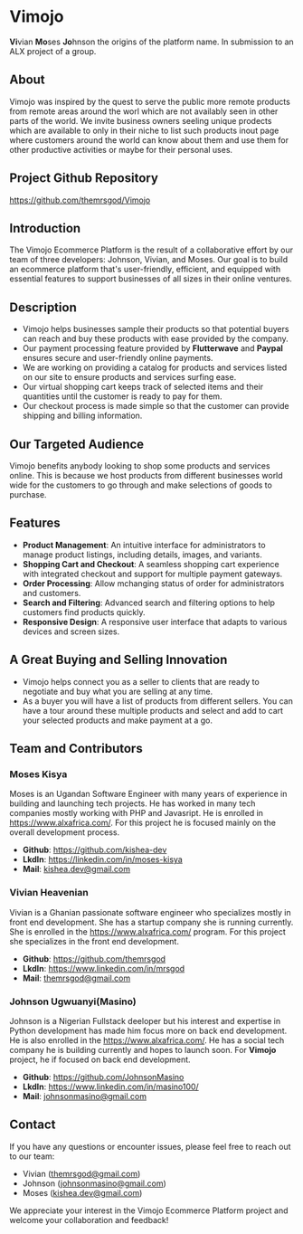 # Vimojo

**Vi**vian **Mo**ses **Jo**hnson the origins of the platform name.
In submission to an ALX project of a group.

## About
Vimojo was inspired by the quest to serve the public more remote products from remote areas around the worl which are not availably seen in other parts of the world. We invite business owners seeling unique prodects which are available to only in their niche to list such products inout page where customers around the world can know about them and use them for other productive activities or maybe for their personal uses.

## Project Github Repository
https://github.com/themrsgod/Vimojo

## Introduction
The Vimojo Ecommerce Platform is the result of a collaborative effort by our team of three developers: 
Johnson, Vivian, and Moses. 
Our goal is to build an ecommerce platform that's user-friendly, efficient, and equipped with essential 
features to support businesses of all sizes in their online ventures.

## Description
- Vimojo helps businesses sample their products so that potential buyers can reach and buy these products with ease provided by the company.
- Our payment processing feature provided by **Flutterwave** and **Paypal** ensures secure and user-friendly online payments.
- We are working on providing a catalog for products and services listed on our site to ensure products and services surfing ease.
- Our virtual shopping cart keeps track of selected items and their quantities until the customer is ready to pay for them.
- Our checkout process is made simple so that the customer can provide shipping and billing information.

## Our Targeted Audience
Vimojo benefits anybody looking to shop some products and services online. This is because we host products from different businesses world wide for the customers to go through and make selections of goods to purchase.

## Features

- **Product Management**: An intuitive interface for administrators to manage product listings, including details, images, and variants.
- **Shopping Cart and Checkout**: A seamless shopping cart experience with integrated checkout and support for multiple payment gateways.
- **Order Processing**: Allow mchanging status of order for administrators and customers.
- **Search and Filtering**: Advanced search and filtering options to help customers find products quickly.
- **Responsive Design**: A responsive user interface that adapts to various devices and screen sizes.

## A Great Buying and Selling Innovation
- Vimojo helps connect you as a seller to clients that are ready to negotiate and buy
what you are selling at any time.
- As a buyer you will have a list of products from different sellers. You can have a tour around these multiple products and select and add to cart your selected products and make payment at a go.

## Team and Contributors
### Moses Kisya
Moses is an Ugandan Software Engineer with many years of experience in building and launching tech projects. He has worked in many tech companies mostly working with PHP and Javasript. He is enrolled in https://www.alxafrica.com/. For this project he is focused mainly on the overall development process.
- **Github**: https://github.com/kishea-dev
- **LkdIn**: https://linkedin.com/in/moses-kisya
- **Mail**: kishea.dev@gmail.com
### Vivian Heavenian
Vivian is a Ghanian passionate software engineer who specializes mostly in front end development. She has a startup company she is running currently. She is enrolled in the https://www.alxafrica.com/ program. For this project she specializes in the front end development.
- **Github**: https://github.com/themrsgod
- **LkdIn**: https://www.linkedin.com/in/mrsgod
- **Mail**: themrsgod@gmail.com
### Johnson Ugwuanyi(Masino)
Johnson is a Nigerian Fullstack deeloper but his interest and expertise in Python development has made him focus more on back end development. He is also enrolled in the https://www.alxafrica.com/. He has a social tech company he is building currently and hopes to launch soon. For **Vimojo** project, he if focused on back end development.
- **Github**: https://github.com/JohnsonMasino
- **LkdIn**: https://www.linkedin.com/in/masino100/
- **Mail**: johnsonmasino@gmail.com

## Contact
If you have any questions or encounter issues, please feel free to reach out to our team:

- Vivian (themrsgod@gmail.com)
- Johnson (johnsonmasino@gmail.com)
- Moses (kishea.dev@gmail.com)
  
We appreciate your interest in the Vimojo Ecommerce Platform project and welcome your collaboration and feedback!

